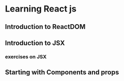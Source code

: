 # Learning React js

## Introduction to ReactDOM

## Introduction to JSX

### exercises on JSX

## Starting with Components and props
